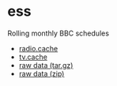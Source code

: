 # ess
Rolling monthly BBC schedules

* [radio.cache](https://schedules.github.io/ess/radio.cache)
* [tv.cache](https://schedules.github.io/ess/tv.cache)
* [raw data (tar.gz)](https://codeload.github.com/schedules/ess/legacy.tar.gz/gh-pages)
* [raw data (zip)](https://codeload.github.com/schedules/ess/legacy.zip/gh-pages)
